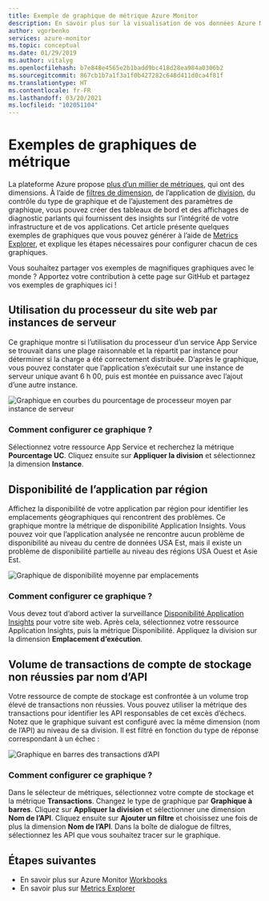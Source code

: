 ```yaml
---
title: Exemple de graphique de métrique Azure Monitor
description: En savoir plus sur la visualisation de vos données Azure Monitor.
author: vgorbenko
services: azure-monitor
ms.topic: conceptual
ms.date: 01/29/2019
ms.author: vitalyg
ms.openlocfilehash: b7e848e4565e2b1badd9bc418d28ea984a0306b2
ms.sourcegitcommit: 867cb1b7a1f3a1f0b427282c648d411d0ca4f81f
ms.translationtype: HT
ms.contentlocale: fr-FR
ms.lasthandoff: 03/20/2021
ms.locfileid: "102051104"
---
```

# <a name="metric-chart-examples"></a>Exemples de graphiques de métrique 

La plateforme Azure propose [plus d’un millier de métriques](./metrics-supported.md), qui ont des dimensions. À l’aide de [filtres de dimension](./metrics-charts.md), de l’application de [division](./metrics-charts.md), du contrôle du type de graphique et de l’ajustement des paramètres de graphique, vous pouvez créer des tableaux de bord et des affichages de diagnostic parlants qui fournissent des insights sur l’intégrité de votre infrastructure et de vos applications. Cet article présente quelques exemples de graphiques que vous pouvez générer à l’aide de [Metrics Explorer](./metrics-charts.md), et explique les étapes nécessaires pour configurer chacun de ces graphiques.

Vous souhaitez partager vos exemples de magnifiques graphiques avec le monde ? Apportez votre contribution à cette page sur GitHub et partagez vos exemples de graphiques ici !

## <a name="website-cpu-utilization-by-server-instances"></a>Utilisation du processeur du site web par instances de serveur

Ce graphique montre si l’utilisation du processeur d’un service App Service se trouvait dans une plage raisonnable et la répartit par instance pour déterminer si la charge a été correctement distribuée. D’après le graphique, vous pouvez constater que l’application s’exécutait sur une instance de serveur unique avant 6 h 00, puis est montée en puissance avec l’ajout d’une autre instance.

![Graphique en courbes du pourcentage de processeur moyen par instance de serveur](./media/metrics-charts/cpu-by-instance.png)

### <a name="how-to-configure-this-chart"></a>Comment configurer ce graphique ?

Sélectionnez votre ressource App Service et recherchez la métrique **Pourcentage UC**. Cliquez ensuite sur **Appliquer la division** et sélectionnez la dimension **Instance**.

## <a name="application-availability-by-region"></a>Disponibilité de l’application par région

Affichez la disponibilité de votre application par région pour identifier les emplacements géographiques qui rencontrent des problèmes. Ce graphique montre la métrique de disponibilité Application Insights. Vous pouvez voir que l’application analysée ne rencontre aucun problème de disponibilité au niveau du centre de données USA Est, mais il existe un problème de disponibilité partielle au niveau des régions USA Ouest et Asie Est.

![Graphique de disponibilité moyenne par emplacements](./media/metrics-charts/availability-by-location.png)

### <a name="how-to-configure-this-chart"></a>Comment configurer ce graphique ?

Vous devez tout d’abord activer la surveillance [Disponibilité Application Insights](../app/monitor-web-app-availability.md) pour votre site web. Après cela, sélectionnez votre ressource Application Insights, puis la métrique Disponibilité. Appliquez la division sur la dimension **Emplacement d’exécution**.

## <a name="volume-of-failed-storage-account-transactions-by-api-name"></a>Volume de transactions de compte de stockage non réussies par nom d’API

Votre ressource de compte de stockage est confrontée à un volume trop élevé de transactions non réussies. Vous pouvez utiliser la métrique des transactions pour identifier les API responsables de cet excès d’échecs. Notez que le graphique suivant est configuré avec la même dimension (nom de l’API) au niveau de sa division. Il est filtré en fonction du type de réponse correspondant à un échec :

![Graphique en barres des transactions d’API](./media/metrics-charts/split-and-filter-example.png)

### <a name="how-to-configure-this-chart"></a>Comment configurer ce graphique ?

Dans le sélecteur de métriques, sélectionnez votre compte de stockage et la métrique **Transactions**. Changez le type de graphique par **Graphique à barres**. Cliquez sur **Appliquer la division** et sélectionner une dimension **Nom de l’API**. Cliquez ensuite sur **Ajouter un filtre** et choisissez une fois de plus la dimension **Nom de l’API**. Dans la boîte de dialogue de filtres, sélectionnez les API que vous souhaitez tracer sur le graphique.

## <a name="next-steps"></a>Étapes suivantes

* En savoir plus sur Azure Monitor [Workbooks](../visualize/workbooks-overview.md)
* En savoir plus sur [Metrics Explorer](metrics-charts.md)